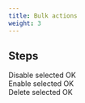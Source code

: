 ```yaml
---
title: Bulk actions
weight: 3
---
```

## Steps

Disable selected OK\
Enable selected OK\
Delete selected OK

